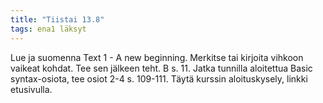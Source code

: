 ```yaml
---
title: "Tiistai 13.8"
tags: ena1 läksyt
---
```

Lue ja suomenna Text 1 - A new beginning. Merkitse tai kirjoita vihkoon vaikeat kohdat. Tee sen jälkeen teht. B s. 11. Jatka tunnilla aloitettua Basic syntax-osiota, tee osiot 2-4 s. 109-111. Täytä kurssin aloituskysely, linkki etusivulla.
